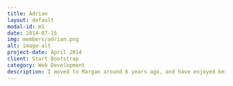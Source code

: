 ```yaml
---
title: Adrian
layout: default
modal-id: m1
date: 2014-07-15
img: members/adrian.png
alt: image-alt
project-date: April 2014
client: Start Bootstrap
category: Web Development
description: I moved to Margao around 6 years ago, and have enjoyed being a part of the vibrant Carmelite community. I am invested in baking, music and the welfare of animals, especially since my two dogs are rescued strays. I joined the Carmel Youth in order to be a part of the amazing work that it does, to ground myself in the Catholic faith, and to be a part of a group that works together for the betterment of society. As a member of the Youth, I hope to leverage my skills and talents to contribute to society, especially the elderly and the underprivileged, while learning from like-minded Youth members, under the mentorship of our Carmelite Priests.
---
```

